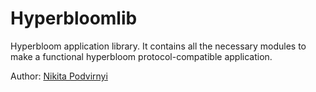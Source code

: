 # Hyperbloomlib

Hyperbloom application library. It contains all the necessary modules
to make a functional hyperbloom protocol-compatible application.

Author: [Nikita Podvirnyi](https://github.com/krypt0nn)
